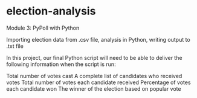 # election-analysis
Module 3: PyPoll with Python

Importing election data from .csv file, analysis in Python, writing output to .txt file



In this project, our final Python script will need to be able to deliver the following information when the script is run: 

  Total number of votes cast
  A complete list of candidates who received votes
  Total number of votes each candidate received
  Percentage of votes each candidate won
  The winner of the election based on popular vote
